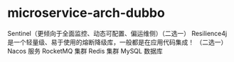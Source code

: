 # microservice-arch-dubbo

Sentinel（更倾向于全面监控、动态可配置、偏运维侧）（二选一）
Resilience4j 是一个轻量级、易于使用的熔断降级库，一般都是在应用代码集成！ （二选一）
Nacos 服务
RocketMQ 集群
Redis 集群
MySQL 数据库
